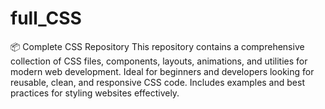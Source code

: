 # full_CSS
📦 Complete CSS Repository This repository contains a comprehensive collection of CSS files, components, layouts, animations, and utilities for modern web development. Ideal for beginners and developers looking for reusable, clean, and responsive CSS code. Includes examples and best practices for styling websites effectively.
